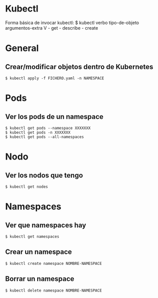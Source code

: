 # Kubectl

Forma básica de invocar kubectl:
    $ kubectl verbo tipo-de-objeto argumentos-extra
                V
                - get
                - describe
                - create

# General

## Crear/modificar objetos dentro de Kubernetes    
    $ kubectl apply -f FICHERO.yaml -n NAMESPACE
    

# Pods

## Ver los pods de un namespace
    $ kubectl get pods --namespace XXXXXXX
    $ kubectl get pods -n XXXXXXX
    $ kubectl get pods --all-namespaces

# Nodo

## Ver los nodos que tengo
    $ kubectl get nodes
    
# Namespaces

## Ver que namespaces hay
    $ kubectl get namespaces

## Crear un namespace
    $ kubectl create namespace NOMBRE-NAMESPACE

## Borrar un namespace
    $ kubectl delete namespace NOMBRE-NAMESPACE
    